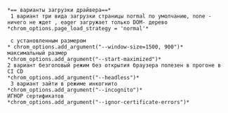     *== варианты загрузки драйвера==*
     1 вариант три вида загрузки страницы normal по умолчанию, none - ничего не ждет , eager загружает только DOM- дерево
    *chrom_options.page_load_strategy = 'normal'*
    
     с установленным размером
    * chrom_options.add_argument("--window-size=1500, 900")*
    максимальный размер
    *chrom_options.add_argument("--start-maximized")*
    2 вариант безголовый режим без открытия браузера полезен в прогоне в CI CD
    *chrom_options.add_argument("--headless")*
     3 вариант зайти в режиме инкогнито
    *chrom_options.add_argument("--incognito")*
    ИГНОР сертификатов
    *chrom_options.add_argument("--ignor-certificate-errors")*
    
